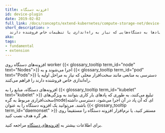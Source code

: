 ```yaml
---
title: افزونه دستگاه
id: device-plugin
date: 2019-02-02
full_link: /docs/concepts/extend-kubernetes/compute-storage-net/device-plugins/
short_description: >
  افزونه‌های نرم‌افزاری برای دسترسی پادها به دستگاه‌هایی که نیاز به راه‌اندازی یا تنظیمات خاص فروشنده دارند
aka:
tags:
- fundamental
- extension
---
```

 افزونه‌های دستگاه روی worker {{< glossary_tooltip term_id="node" text="Nodes">}} اجرا می‌شوند و به {{< glossary_tooltip term_id="pod" text="Pods">}} دسترسی به منابعی مانند سخت‌افزار محلی که نیاز به مراحل اولیه یا راه‌اندازی خاص فروشنده دارند را فراهم می‌کنند.

<!--more-->

افزونه‌های دستگاه، منابع را به {{< glossary_tooltip term_id="kubelet" text="kubelet" >}} تبلیغ می‌کنند، به طوری که پادهای بار کاری بتوانند به ویژگی‌های سخت‌افزاری مربوط به گره‌(node)ای که آن پاد در آن اجرا می‌شود، دسترسی داشته باشند. می‌توانید یک افزونه دستگاه را به عنوان {{< glossary_tooltip term_id="daemonset" >}} مستقر کنید، یا نرم‌افزار افزونه دستگاه را مستقیماً روی هر گره هدف نصب کنید.

برای اطلاعات بیشتر به [افزونه‌های دستگاه](/docs/concepts/extend-kubernetes/compute-storage-net/device-plugins/) مراجعه کنید.
